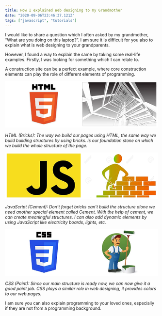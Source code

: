 ```yaml
---
title: How I explained Web designing to my Grandmother
date: "2020-09-06T23:46:37.121Z"
tags: ["javascript", "tutorials"]
---
```

I would like to share a question which I often asked by my grandmother, “What are you doing on this laptop?”. I am sure it is difficult for you also to explain what is web designing to your grandparents.

However, I found a way to explain the same by taking some real-life examples. Firstly, I was looking for something which I can relate to.

A construction site can be a perfect example, where core construction elements can play the role of different elements of programming.


![html](./html.png)

*HTML (Bricks): The way we build our pages using HTML, the same way we build building structures by using bricks. <html> is our foundation stone on which we build the whole structure of the page.*


![js](./js.png)

*JavaScript (Cement): Don’t forget bricks can’t build the structure alone we need another special element called Cement. With the help of cement, we can create meaningful structures. I can also add dynamic elements by using JavaScript like electricity boards, lights, etc.*


![css](./css.png)

*CSS (Paint): Since our main structure is ready now, we can now give it a good paint job. CSS plays a similar role in web designing, it provides colors to our web pages.*

I am sure you can also explain programming to your loved ones, especially if they are not from a programming background.
